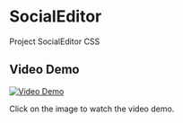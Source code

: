 # SocialEditor
Project SocialEditor CSS

## Video Demo


[![Video Demo](https://img.youtube.com/vi/GA8NYApCtXg/0.jpg)](https://youtu.be/GA8NYApCtXg)


Click on the image to watch the video demo.

